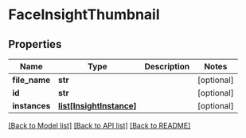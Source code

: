 # FaceInsightThumbnail

## Properties
Name | Type | Description | Notes
------------ | ------------- | ------------- | -------------
**file_name** | **str** |  | [optional] 
**id** | **str** |  | [optional] 
**instances** | [**list[InsightInstance]**](InsightInstance.md) |  | [optional] 

[[Back to Model list]](../README.md#documentation-for-models) [[Back to API list]](../README.md#documentation-for-api-endpoints) [[Back to README]](../README.md)

